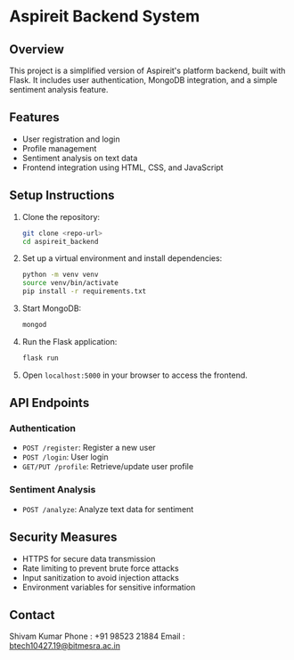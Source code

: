 # Aspireit Backend System

## Overview

This project is a simplified version of Aspireit's platform backend, built with Flask. It includes user authentication, MongoDB integration, and a simple sentiment analysis feature.

## Features

- User registration and login
- Profile management
- Sentiment analysis on text data
- Frontend integration using HTML, CSS, and JavaScript

## Setup Instructions

1. Clone the repository:
    ```bash
    git clone <repo-url>
    cd aspireit_backend
    ```

2. Set up a virtual environment and install dependencies:
    ```bash
    python -m venv venv
    source venv/bin/activate
    pip install -r requirements.txt
    ```

3. Start MongoDB:
    ```bash
    mongod
    ```

4. Run the Flask application:
    ```bash
    flask run
    ```

5. Open `localhost:5000` in your browser to access the frontend.

## API Endpoints

### Authentication

- `POST /register`: Register a new user
- `POST /login`: User login
- `GET/PUT /profile`: Retrieve/update user profile

### Sentiment Analysis

- `POST /analyze`: Analyze text data for sentiment

## Security Measures

- HTTPS for secure data transmission
- Rate limiting to prevent brute force attacks
- Input sanitization to avoid injection attacks
- Environment variables for sensitive information

## Contact

Shivam Kumar
Phone : +91 98523 21884
Email : btech10427.19@bitmesra.ac.in  
